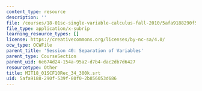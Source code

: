 ```yaml
---
content_type: resource
description: ''
file: /courses/18-01sc-single-variable-calculus-fall-2010/5afa9188290f539f80f02b856053d686_MIT18_01SCF10Rec_34_300k.vtt
file_type: application/x-subrip
learning_resource_types: []
license: https://creativecommons.org/licenses/by-nc-sa/4.0/
ocw_type: OCWFile
parent_title: 'Session 40: Separation of Variables'
parent_type: CourseSection
parent_uid: 6e674d24-154a-95a2-d7b4-dac2db7d6427
resourcetype: Other
title: MIT18_01SCF10Rec_34_300k.srt
uid: 5afa9188-290f-539f-80f0-2b856053d686
---
```


